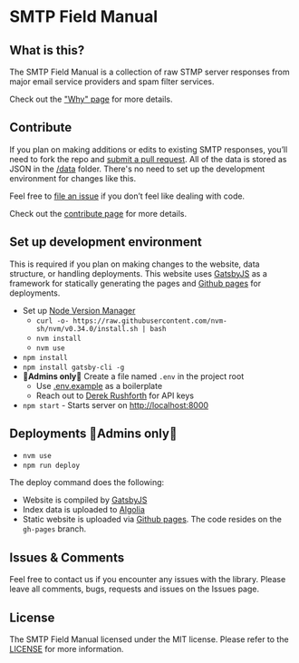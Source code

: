 # SMTP Field Manual

## What is this?

The SMTP Field Manual is a collection of raw STMP server responses from major email service providers and spam filter services.

Check out the ["Why" page](https://smtpfieldmanual.com/why) for more details.

## Contribute

If you plan on making additions or edits to existing SMTP responses, you’ll need to fork the repo and [submit a pull request](https://help.github.com/en/articles/creating-a-pull-request). All of the data is stored as JSON in the [/data](https://github.com/wildbit/smtp-field-manual/blob/master/data) folder. There's no need to set up the development environment for changes like this.

Feel free to [file an issue](https://github.com/wildbit/smtp-field-manual/issues/new) if you don’t feel like dealing with code.

Check out the [contribute page](https://smtpfieldmanual.com/contribute) for more details.


## Set up development environment

This is required if you plan on making changes to the website, data structure, or handling deployments. This website uses [GatsbyJS](https://gatsbyjs.org) as a framework for statically generating the pages and [Github pages](https://pages.github.com/) for deployments.

- Set up [Node Version Manager](https://github.com/nvm-sh/nvm)
  - `curl -o- https://raw.githubusercontent.com/nvm-sh/nvm/v0.34.0/install.sh | bash`
  - `nvm install`
  - `nvm use`
- `npm install`
- `npm install gatsby-cli -g`
- **🚨Admins only🚨** Create a file named `.env` in the project root
  - Use [.env.example](https://github.com/wildbit/smtp-field-manual/blob/master/.env.example) as a boilerplate
  - Reach out to [Derek Rushforth](mailto:derek@wildbit.com) for API keys
- `npm start` - Starts server on [http://localhost:8000](http://localhost:8000)


## Deployments 🚨Admins only🚨

- `nvm use`
- `npm run deploy`

The deploy command does the following:

- Website is compiled by [GatsbyJS](https://gatsbyjs.org)
- Index data is uploaded to [Algolia](https://algolia.com)
- Static website is uploaded via [Github pages](https://pages.github.com/). The code resides on the `gh-pages` branch.


## Issues & Comments
Feel free to contact us if you encounter any issues with the library. Please leave all comments, bugs, requests and issues on the Issues page.

## License
The SMTP Field Manual licensed under the MIT license. Please refer to the [LICENSE](https://github.com/wildbit/smtp-field-manual/blob/master/LICENSE) for more information.
